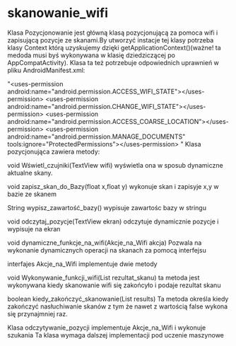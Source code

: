 # skanowanie_wifi

Klasa Pozycjonowanie jest główną klasą pozycjonującą za pomoca wifi i zapisującą pozycje ze skanami.By utworzyć instacje tej klasy potrzeba klasy Context którą uzyskujemy dzięki getApplicationContext()(ważne! ta medoda musi byś wykonywana w klasię dziedziczącej po AppCompatActivity). Klasa ta też potrzebuje odpowiednich uprawnień w pliku AndroidManifest.xml:

"\<uses-permission android:name="android.permission.ACCESS_WIFI_STATE"\>\</uses-permission\>
    \<uses-permission android:name="android.permission.CHANGE_WIFI_STATE"\>\</uses-permission\>
    \<uses-permission android:name="android.permission.ACCESS_COARSE_LOCATION"\>\</uses-permission\>
    \<uses-permission android:name="android.permission.MANAGE_DOCUMENTS"
        tools:ignore="ProtectedPermissions"\>\</uses-permission\>
"
Klasa pozycjonująca zawiera metody:

void Wświetl_czujniki(TextView wifi)
wyświetla ona w sposub dynamiczne aktualne skany.

void zapisz_skan_do_Bazy(float x,float y)
wykonuje skan i zapisyje x,y w bazie ze skanem 

String wypisz_zawartość_bazy()
wypisuje zawartośc bazy w stringu 

void odczytaj_pozycje(TextView ekran)
odczytuje dynamicznie pozycje i wypisuje na ekran 

void dynamiczne_funkcje_na_wifi(Akcje_na_Wifi akcja)
Pozwala na wykonanie dynamicznych operacji na skanach za pomocą interfejsu

interfajes Akcje_na_Wifi implementuje dwie metody

void Wykonywanie_funkcji_wifi(List<ScanResult> rezultat_skanu)
ta metoda jest wykonywana kiedy skanowanie wifi się zakońcyło i podaje rezultat skanu

boolean kiedy_zakończyć_skanowanie(List<ScanResult> results)
Ta metoda określa kiedy zakończyć nasłuchiwanie skanów z tym że nawet z wartością false wykona się przynajmniej raz.
  
Klasa odczytywanie_pozycji implementuje Akcje_na_Wifi i wykonuje szukania 
Ta klasa wymaga dalszej implementacji pod uczenie maszynowe 
